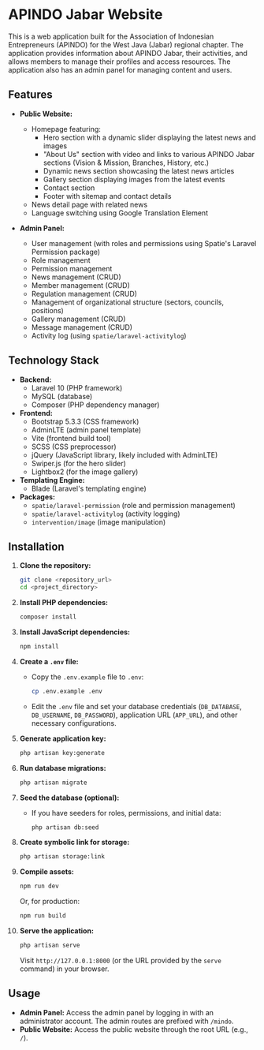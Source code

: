 # APINDO Jabar Website

This is a web application built for the Association of Indonesian Entrepreneurs (APINDO) for the West Java (Jabar) regional chapter. The application provides information about APINDO Jabar, their activities, and allows members to manage their profiles and access resources. The application also has an admin panel for managing content and users.

## Features

-   **Public Website:**

    -   Homepage featuring:
        -   Hero section with a dynamic slider displaying the latest news and images
        -   "About Us" section with video and links to various APINDO Jabar sections (Vision & Mission, Branches, History, etc.)
        -   Dynamic news section showcasing the latest news articles
        -   Gallery section displaying images from the latest events
        -   Contact section
        -   Footer with sitemap and contact details
    -   News detail page with related news
    -   Language switching using Google Translation Element

-   **Admin Panel:**
    -   User management (with roles and permissions using Spatie's Laravel Permission package)
    -   Role management
    -   Permission management
    -   News management (CRUD)
    -   Member management (CRUD)
    -   Regulation management (CRUD)
    -   Management of organizational structure (sectors, councils, positions)
    -   Gallery management (CRUD)
    -   Message management (CRUD)
    -   Activity log (using `spatie/laravel-activitylog`)

## Technology Stack

-   **Backend:**
    -   Laravel 10 (PHP framework)
    -   MySQL (database)
    -   Composer (PHP dependency manager)
-   **Frontend:**
    -   Bootstrap 5.3.3 (CSS framework)
    -   AdminLTE (admin panel template)
    -   Vite (frontend build tool)
    -   SCSS (CSS preprocessor)
    -   jQuery (JavaScript library, likely included with AdminLTE)
    -   Swiper.js (for the hero slider)
    -   Lightbox2 (for the image gallery)
-   **Templating Engine:**
    -   Blade (Laravel's templating engine)
-   **Packages:**
    -   `spatie/laravel-permission` (role and permission management)
    -   `spatie/laravel-activitylog` (activity logging)
    -   `intervention/image` (image manipulation)

## Installation

1.  **Clone the repository:**

    ```bash
    git clone <repository_url>
    cd <project_directory>
    ```

2.  **Install PHP dependencies:**

    ```bash
    composer install
    ```

3.  **Install JavaScript dependencies:**

    ```bash
    npm install
    ```

4.  **Create a `.env` file:**

    -   Copy the `.env.example` file to `.env`:

        ```bash
        cp .env.example .env
        ```

    -   Edit the `.env` file and set your database credentials (`DB_DATABASE`, `DB_USERNAME`, `DB_PASSWORD`), application URL (`APP_URL`), and other necessary configurations.

5.  **Generate application key:**

    ```bash
    php artisan key:generate
    ```

6.  **Run database migrations:**

    ```bash
    php artisan migrate
    ```

7.  **Seed the database (optional):**

    -   If you have seeders for roles, permissions, and initial data:

        ```bash
        php artisan db:seed
        ```

8.  **Create symbolic link for storage:**

    ```bash
    php artisan storage:link
    ```

9.  **Compile assets:**

    ```bash
    npm run dev
    ```

    Or, for production:

    ```bash
    npm run build
    ```

10. **Serve the application:**

    ```bash
    php artisan serve
    ```

    Visit `http://127.0.0.1:8000` (or the URL provided by the `serve` command) in your browser.

## Usage

-   **Admin Panel:** Access the admin panel by logging in with an administrator account. The admin routes are prefixed with `/mindo`.
-   **Public Website:** Access the public website through the root URL (e.g., `/`).

